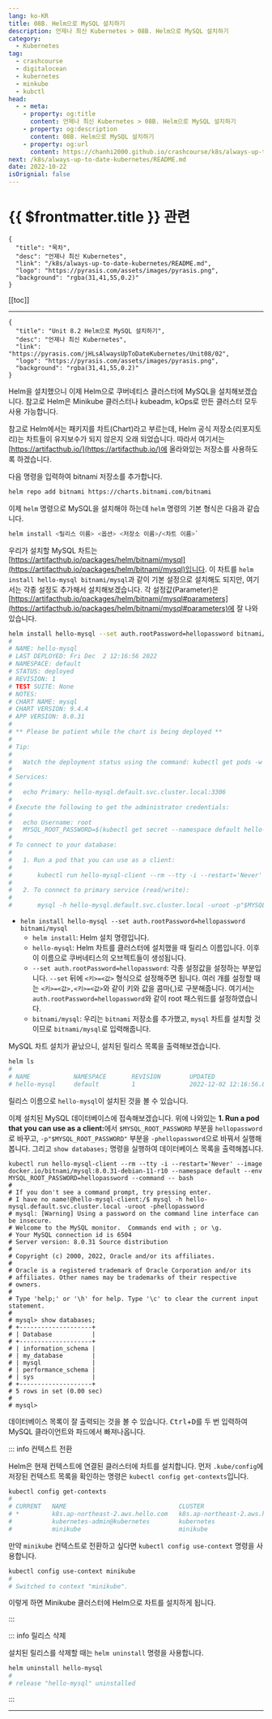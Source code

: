 ```yaml
---
lang: ko-KR
title: 08B. Helm으로 MySQL 설치하기
description: 언제나 최신 Kubernetes > 08B. Helm으로 MySQL 설치하기
category:
  - Kubernetes
tag:
  - crashcourse
  - digitalocean
  - kubernetes
  - minkube
  - kubctl
head:
  - - meta:
    - property: og:title
      content: 언제나 최신 Kubernetes > 08B. Helm으로 MySQL 설치하기
    - property: og:description
      content: 08B. Helm으로 MySQL 설치하기
    - property: og:url
      content: https://chanhi2000.github.io/crashcourse/k8s/always-up-to-date-kubernetes/08B.html
next: /k8s/always-up-to-date-kubernetes/README.md
date: 2022-10-22
isOrignial: false
---
```


# {{ $frontmatter.title }} 관련

```component VPCard
{
  "title": "목차",
  "desc": "언제나 최신 Kubernetes",
  "link": "/k8s/always-up-to-date-kubernetes/README.md",
  "logo": "https://pyrasis.com/assets/images/pyrasis.png",
  "background": "rgba(31,41,55,0.2)"
}
```

[[toc]]

---

```component VPCard
{
  "title": "Unit 8.2 Helm으로 MySQL 설치하기",
  "desc": "언제나 최신 Kubernetes",
  "link": "https://pyrasis.com/jHLsAlwaysUpToDateKubernetes/Unit08/02",
  "logo": "https://pyrasis.com/assets/images/pyrasis.png",
  "background": "rgba(31,41,55,0.2)"
}
```

Helm을 설치했으니 이제 Helm으로 쿠버네티스 클러스터에 MySQL을 설치해보겠습니다. 참고로 Helm은 Minikube 클러스터나 kubeadm, kOps로 만든 클러스터 모두 사용 가능합니다.

참고로 Helm에서는 패키지를 차트(Chart)라고 부르는데, Helm 공식 저장소(리포지토리)는 차트들이 유지보수가 되지 않은지 오래 되었습니다. 따라서 여기서는 [<FontIcon icon="fas fa-globe"/>https://artifacthub.io/](https://artifacthub.io/)에 올라와있는 저장소를 사용하도록 하겠습니다.

다음 명령을 입력하여 bitnami 저장소를 추가합니다.

```sh
helm repo add bitnami https://charts.bitnami.com/bitnami
```

이제 `helm` 명령으로 MySQL을 설치해야 하는데 `helm` 명령의 기본 형식은 다음과 같습니다.

```sh
helm install <릴리스 이름> <옵션> <저장소 이름>/<차트 이름>`
```

우리가 설치할 MySQL 차트는 [<FontIcon icon="fas fa-globe"/>https://artifacthub.io/packages/helm/bitnami/mysql](https://artifacthub.io/packages/helm/bitnami/mysql)입니다. 이 차트를 `helm install hello-mysql bitnami/mysql`과 같이 기본 설정으로 설치해도 되지만, 여기서는 각종 설정도 추가해서 설치해보겠습니다. 각 설정값(Parameter)은 [<FontIcon icon="fas fa-globe"/>https://artifacthub.io/packages/helm/bitnami/mysql#parameters](https://artifacthub.io/packages/helm/bitnami/mysql#parameters)에 잘 나와있습니다.

```sh
helm install hello-mysql --set auth.rootPassword=hellopassword bitnami/mysql
#
# NAME: hello-mysql
# LAST DEPLOYED: Fri Dec  2 12:16:56 2022
# NAMESPACE: default
# STATUS: deployed
# REVISION: 1
# TEST SUITE: None
# NOTES:
# CHART NAME: mysql
# CHART VERSION: 9.4.4
# APP VERSION: 8.0.31
# 
# ** Please be patient while the chart is being deployed **
# 
# Tip:
# 
#   Watch the deployment status using the command: kubectl get pods -w --namespace default
# 
# Services:
# 
#   echo Primary: hello-mysql.default.svc.cluster.local:3306
# 
# Execute the following to get the administrator credentials:
# 
#   echo Username: root
#   MYSQL_ROOT_PASSWORD=$(kubectl get secret --namespace default hello-mysql -o jsonpath="{.data.mysql-root-password}" | base64 -d)
# 
# To connect to your database:
# 
#   1. Run a pod that you can use as a client:
# 
#       kubectl run hello-mysql-client --rm --tty -i --restart='Never' --image  docker.io/bitnami/mysql:8.0.31-debian-11-r10 --namespace default --env MYSQL_ROOT_PASSWORD=$MYSQL_ROOT_PASSWORD --command -- bash
# 
#   2. To connect to primary service (read/write):
# 
#       mysql -h hello-mysql.default.svc.cluster.local -uroot -p"$MYSQL_ROOT_PASSWORD"
```

- `helm install hello-mysql --set auth.rootPassword=hellopassword bitnami/mysql`
  - `helm install`: Helm 설치 명령입니다.
  - `hello-mysql`: Helm 차트를 클러스터에 설치했을 때 릴리스 이름입니다. 이후 이 이름으로 쿠버네티스의 오브젝트들이 생성됩니다.
  - `--set auth.rootPassword=hellopassword`: 각종 설정값을 설정하는 부분입니다. `--set` 뒤에 `<키>=<값>` 형식으로 설정해주면 됩니다. 여러 개를 설정할 때는 `<키>=<값>,<키>=<값>`와 같이 키와 값을 콤마(,)로 구분해줍니다. 여기서는 `auth.rootPassword=hellopassword`와 같이 root 패스워드를 설정하였습니다.
  - `bitnami/mysql`: 우리는 `bitnami` 저장소를 추가했고, `mysql` 차트를 설치할 것이므로 `bitnami/mysql`로 입력해줍니다.

MySQL 차트 설치가 끝났으니, 설치된 릴리스 목록을 출력해보겠습니다.

```sh
helm ls
#
# NAME            NAMESPACE       REVISION        UPDATED                                 STATUS          CHART           APP VERSION
# hello-mysql     default         1               2022-12-02 12:16:56.8201411 +0900 KST   deployed        mysql-9.4.4     8.0.31
```

릴리스 이름으로 `hello-mysql`이 설치된 것을 볼 수 있습니다.

이제 설치된 MySQL 데이터베이스에 접속해보겠습니다. 위에 나와있는 <b>1. Run a pod that you can use as a client:</b>에서 `$MYSQL_ROOT_PASSWORD` 부분을 `hellopassword`로 바꾸고, `-p"$MYSQL_ROOT_PASSWORD"` 부분을 `-phellopassword`으로 바꿔서 실행해봅니다. 그리고 `show databases;` 명령을 실행하여 데이터베이스 목록을 출력해봅니다.

```sh{3,17}
kubectl run hello-mysql-client --rm --tty -i --restart='Never' --image docker.io/bitnami/mysql:8.0.31-debian-11-r10 --namespace default --env MYSQL_ROOT_PASSWORD=hellopassword --command -- bash
# 
# If you don't see a command prompt, try pressing enter.
# I have no name!@hello-mysql-client:/$ mysql -h hello-mysql.default.svc.cluster.local -uroot -phellopassword
# mysql: [Warning] Using a password on the command line interface can be insecure.
# Welcome to the MySQL monitor.  Commands end with ; or \g.
# Your MySQL connection id is 6504
# Server version: 8.0.31 Source distribution
# 
# Copyright (c) 2000, 2022, Oracle and/or its affiliates.
# 
# Oracle is a registered trademark of Oracle Corporation and/or its
# affiliates. Other names may be trademarks of their respective
# owners.
# 
# Type 'help;' or '\h' for help. Type '\c' to clear the current input statement.
# 
# mysql> show databases;
# +--------------------+
# | Database           |
# +--------------------+
# | information_schema |
# | my_database        |
# | mysql              |
# | performance_schema |
# | sys                |
# +--------------------+
# 5 rows in set (0.00 sec)
# 
# mysql>
```

데이터베이스 목록이 잘 출력되는 것을 볼 수 있습니다. <kbd>Ctrl</kbd>+<kbd>D</kbd>를 두 번 입력하여 MySQL 클라이언트와 파드에서 빠져나옵니다.

::: info 컨텍스트 전환

Helm은 현재 컨텍스트에 연결된 클러스터에 차트를 설치합니다. 먼저 `.kube/config`에 저장된 컨텍스트 목록을 확인하는 명령은 `kubectl config get-contexts`입니다.

```sh
kubectl config get-contexts
#
# CURRENT   NAME                               CLUSTER                            AUTHINFO                           NAMESPACE
# *         k8s.ap-northeast-2.aws.hello.com   k8s.ap-northeast-2.aws.hello.com   k8s.ap-northeast-2.aws.hello.com
#           kubernetes-admin@kubernetes        kubernetes                         kubernetes-admin
#           minikube                           minikube                           minikube                           default
```

만약 `minikube` 컨텍스트로 전환하고 싶다면 `kubectl config use-context` 명령을 사용합니다.

```sh
kubectl config use-context minikube
# 
# Switched to context "minikube".
```

이렇게 하면 Minikube 클러스터에 Helm으로 차트를 설치하게 됩니다.

:::

::: info 릴리스 삭제

설치된 릴리스를 삭제할 때는 `helm uninstall` 명령을 사용합니다.

```sh
helm uninstall hello-mysql
# 
# release "hello-mysql" uninstalled
```

:::

---
